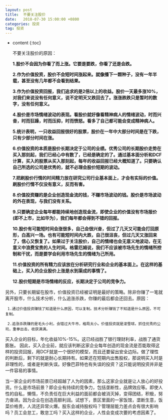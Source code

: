 ```yaml
---
layout: post
title:  不要关注股价
date:   2018-07-30 15:00:00 +0800
categories: 投资
tag: 投资
---
```


* content
{:toc}

   不要关注股价的原因：



   **1.股价不会因为你看了而上涨。它要是要跌，你看了还是会跌。**

   **2.作为价值投资，股价不会短时间涨起来。就像播下一颗种子，没有一年半载，甚至没有几年都不会看到结果。**

  **3.作为价值投资回报，我们追求的是2倍以上的收益。股价一天最多涨10%，对我们来说没有任何意义，说不定明天又跌回去了。涨涨跌跌只是暂时的数字，没有任何意义。**

  **4.股价是市场情绪波动的表现。看股价就好像看精神病人的情绪波动，时而兴奋，时而狂躁，时而压抑，时而愤怒。看多了自己都可能会变成精神病人。**

  **5.统计表明，一只收益回报很好的股票，股价在一年中大部分时间是在下跌，只有少部分时间在涨。**

  **6.价值投资的本质是股价长期决定于公司的业绩。优秀公司的长期股价走势在买入那刻起，我们已经心中有数了，已经是确定的了。通过基本面分析和DCF计算，买入的股票从买入那刻起，每年的收益回报已经大概知道了。只要确认自己所选的公司是优秀的，就不必理会股价短期的波动。**

   **7.把刷股价行情的时间精力放在研究公司行业基本面上，才会有实际的价值。刷股价行情不仅没有意义，反而有害。**
 
   **8.价值投资赚的是企业创造现金流的钱，不赚市场波动的钱。股价是市场波动的外在表现，与我们没有关系。**

   **9.只要确定企业每年都能持续地创造现金流，即使企业的价值没有市场报价(即不上市，比如华为），我们每年都会得到不错的回报。**

   **10.股价有可能短时间会涨很多，自己会很兴奋，但过了几天又可能会打回原形，白高兴一场。也有可能短时间内大跌，自己很沮丧，但过几天又涨回来了，信心又恢复了。如果过于关注股价，自己的情绪也会无意义地波动，在无意义中浪费宝贵的人生时间。格雷厄姆说，我们不应该被市场先生的情绪所控制和干扰，而是要学会利用市场先生的情绪为己所用。**

   **11.价值投资的所有精力应该放在分析研究行业和企业的基本面上。在这样的基础上，买入的企业股价上涨是水到渠成的事情了。**

   **12.股价短期是市场情绪的反应，长期决定于公司的竞争力。**

另外，只要长期留在股市，价值投资已经被证明是最好的策略。除非你赚了一笔就离开股市，什么技术分析，什么追涨杀跌，你赚的最后都会还回去。原因：

     1.通过价值投资赚钱了知道是什么原因，可以复制。技术分析赚钱了不知道是什么原因，不可复制。

     2.追涨杀跌赚的是毛头小利，会错过大牛市，格局太小。价值投资就是滚雪球。抓住优秀的公司，重拳出击，收获满满。

买入企业的目标，年化收益10%-15%。这已经战胜了银行理财利率，战胜了通货膨胀。
因此，买入企业前，就应该判断这家企业每年创造的现金流是否能取得这样的投资回报，用DCF就是一个很好的模型，而且还要留出安全边际。做了理性的判断后，剩下的就是耐心长期持有。如果还在短期内出售股权，那说明买入时是非理性的，或者是判断失误。好像巴菲特也有失误的投资？这只能说明投资并非是一件容易的事情。

当一家企业的市场前景已经超越了人为的因素，那么这家企业就是让人放心的好投资。什么是市场前景？即企业有持续的竞争力，包括垄断性，品牌效应等。即使人性的自私，懒惰，不负责任在巨大利益的面前都会被消灭掉，变得团结，积极，努力奋进。因为企业在创造高额利润。试想下，景区里面的一家饭馆，垄断生意，饭菜价格贵，人流还异常火爆。股东会减持股权吗？管理层能力差点会有很大影响吗？员工会怠工，敢怠工吗？买入这样的企业，人性会变成次要的考虑因素了。

     




